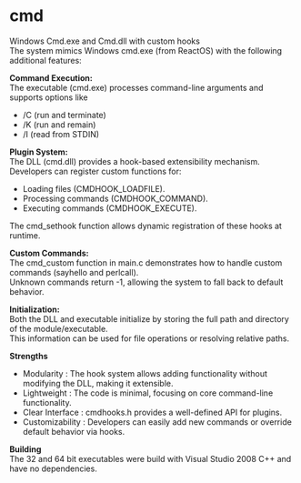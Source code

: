 # cmd
Windows Cmd.exe and Cmd.dll with custom hooks  
The system mimics Windows cmd.exe (from ReactOS) with the following additional features:   

**Command Execution:**  
The executable (cmd.exe) processes command-line arguments and supports options like  
- /C (run and terminate)
- /K (run and remain)
- /I (read from STDIN)
   
**Plugin System:**  
The DLL (cmd.dll) provides a hook-based extensibility mechanism.  
Developers can register custom functions for: 
- Loading files (CMDHOOK_LOADFILE).
- Processing commands (CMDHOOK_COMMAND).
- Executing commands (CMDHOOK_EXECUTE).
   
The cmd_sethook function allows dynamic registration of these hooks at runtime.  

**Custom Commands:**   
   The cmd_custom function in main.c demonstrates how to handle custom commands (sayhello and perlcall).  
   Unknown commands return -1, allowing the system to fall back to default behavior.  
  

**Initialization:**   
Both the DLL and executable initialize by storing the full path and directory of the module/executable.   
This information can be used for file operations or resolving relative paths.   

**Strengths**
- Modularity : The hook system allows adding functionality without modifying the DLL, making it extensible. 
- Lightweight : The code is minimal, focusing on core command-line functionality. 
- Clear Interface : cmdhooks.h provides a well-defined API for plugins. 
- Customizability : Developers can easily add new commands or override default behavior via hooks. 
  
  
**Building**  
The 32 and 64 bit executables were build with Visual Studio 2008 C++ and have no dependencies.
  
